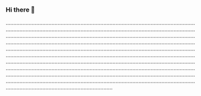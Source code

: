 ### Hi there 👋

..............................................................................................................................................................................................................................................................................................................................................................................................................................................................................................................................................................................................................................................................................................................................................................................................................................................................................................................................................................................................................................................................................................................................................................................................................................................................................................................................................................